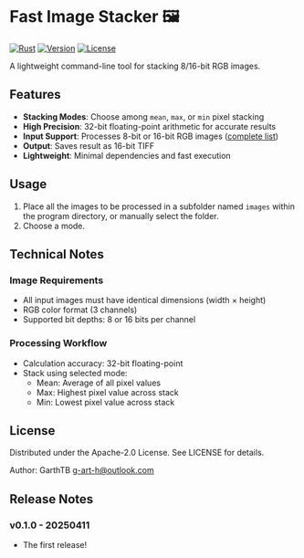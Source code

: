 # Fast Image Stacker 🖼

[![Rust](https://img.shields.io/badge/Built%20with-Rust-brown)](https://www.rust-lang.org)
[![Version](https://img.shields.io/badge/Latest%20Release-0.1.0-brightgreen)](https://github.com/GarthTB/fast_image_stacker/releases)
[![License](https://img.shields.io/badge/License-Apache%202.0-blue)](https://www.apache.org/licenses/LICENSE-2.0)

A lightweight command-line tool for stacking 8/16-bit RGB images.

## Features

- **Stacking Modes**: Choose among `mean`, `max`, or `min` pixel stacking
- **High Precision**: 32-bit floating-point arithmetic for accurate results
- **Input Support**: Processes 8-bit or 16-bit RGB images ([complete list](https://docs.rs/image/0.25.6/image/enum.ImageFormat.html))
- **Output**: Saves result as 16-bit TIFF
- **Lightweight**: Minimal dependencies and fast execution

## Usage

1. Place all the images to be processed in a subfolder named `images` within the program directory, or manually select the folder.
2. Choose a mode.

## Technical Notes

### Image Requirements

- All input images must have identical dimensions (width × height)
- RGB color format (3 channels)
- Supported bit depths: 8 or 16 bits per channel

### Processing Workflow

- Calculation accuracy: 32-bit floating-point
- Stack using selected mode:
  - Mean: Average of all pixel values
  - Max: Highest pixel value across stack
  - Min: Lowest pixel value across stack

## License

Distributed under the Apache-2.0 License. See LICENSE for details.

Author: GarthTB <g-art-h@outlook.com>

## Release Notes

### v0.1.0 - 20250411

- The first release!
